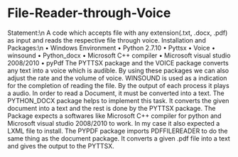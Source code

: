 # File-Reader-through-Voice
Statement:\n
	A code which accepts file with any extension(.txt, .docx, .pdf) as input and reads the respective file through voice. 
Installation and Packages:\n
•	Windows Environment
•	Python 2.7.10
•	Pyttsx
•	Voice
•	winsound
•	Python_docx
•	Microsoft C++ compiler
•	Microsoft visual studio 2008/2010
•	pyPdf
The PYTTSX package and the VOICE package converts any text into a voice which is audible. By using these packages we can also adjust the rate and the volume of voice. 
WINSOUND is used as a indication for the completion of reading the file. By the output of each process it plays a audio.
In order to read a Document, it must be converted into a text. The PYTHON_DOCX package helps to implement this task. It converts the given document into a text and the rest is done by the PYTTSX package. The Package expects a softwares like Microsoft C++ compiler for python and Microsoft visual studio 2008/2010 to work. In my case it also expected a LXML file to install.
The PYPDF package imports PDFFILEREADER to do the same thing as the document package. It converts  a given .pdf file into a text and gives the output to the PYTTSX.

